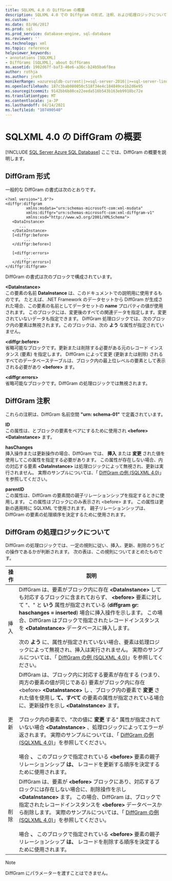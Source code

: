 ```yaml
---
title: SQLXML 4.0 の DiffGram の概要
description: SQLXML 4.0 での Diffgram の形式、注釈、および処理ロジックについて説明します。
ms.custom: ''
ms.date: 03/06/2017
ms.prod: sql
ms.prod_service: database-engine, sql-database
ms.reviewer: ''
ms.technology: xml
ms.topic: reference
helpviewer_keywords:
- annotations [SQLXML]
- DiffGrams [SQLXML], about DiffGrams
ms.assetid: 1902d67f-baf3-46e6-a36c-b24b5ba6f8ea
author: rothja
ms.author: jroth
monikerRange: =azuresqldb-current||>=sql-server-2016||>=sql-server-linux-2017||=azuresqldb-mi-current
ms.openlocfilehash: 187c3bab080050c518f34e4c184849ce1b2d6e95
ms.sourcegitcommit: 9142bb6b80ce22eeda516b543b163eb9918bc72e
ms.translationtype: MT
ms.contentlocale: ja-JP
ms.lasthandoff: 04/14/2021
ms.locfileid: "107490540"
---
```

# <a name="introduction-to-diffgrams-in-sqlxml-40"></a>SQLXML 4.0 の DiffGram の概要
[!INCLUDE [SQL Server Azure SQL Database](../../../includes/applies-to-version/sql-asdb.md)]
  ここでは、DiffGram の概要を説明します。  
  
## <a name="diffgram-format"></a>DiffGram 形式  
 一般的な DiffGram の書式は次のとおりです。  
  
```  
<?xml version="1.0"?>  
<diffgr:diffgram   
         xmlns:msdata="urn:schemas-microsoft-com:xml-msdata"  
         xmlns:diffgr="urn:schemas-microsoft-com:xml-diffgram-v1"  
         xmlns:xsd="http://www.w3.org/2001/XMLSchema">  
   <DataInstance>  
      ...  
   </DataInstance>  
   [<diffgr:before>  
        ...  
   </diffgr:before>]  
  
   [<diffgr:errors>  
        ...  
   </diffgr:errors>]  
</diffgr:diffgram>  
```  
  
 DiffGram の書式は次のブロックで構成されています。  
  
 **\<DataInstance>**  
 この要素の名前 **DataInstance** は、このドキュメントでの説明用に使用するものです。 たとえば、.NET Framework のデータセットから DiffGram が生成された場合、この要素の名前としてデータセットの **name** プロパティの値が使用されます。 このブロックには、変更後のすべての関連データを指定します。変更されていないデータも指定できます。 DiffGram 処理ロジックでは、次のブロック内の要素は無視されます。このブロックは、次の **よう** な属性が指定されていません。  
  
 **\<diffgr:before>**  
 省略可能なブロックです。更新または削除する必要がある元のレコード インスタンス (要素) を指定します。 DiffGram によって変更 (更新または削除) されるすべてのデータベーステーブルは、ブロック内の最上位レベルの要素として表示される必要があり **\<before>** ます。  
  
 **\<diffgr:errors>**  
 省略可能なブロックです。DiffGram の処理ロジックでは無視されます。  
  
## <a name="diffgram-annotations"></a>DiffGram 注釈  
 これらの注釈は、DiffGram 名前空間 **"urn: schema-01"** で定義されています。  
  
 **ID**  
 この属性は、とブロックの要素をペアにするために使用され **\<before>** **\<DataInstance>** ます。  
  
 **hasChanges**  
 挿入操作または更新操作の場合、DiffGram では、 **挿入** または **変更** された値を使用してこの属性を指定する必要があります。 この属性が存在しない場合、内の対応する要素 **\<DataInstance>** は処理ロジックによって無視され、更新は実行されません。 実際のサンプルについては、「 [DiffGram の例 &#40;SQLXML 4.0&#41;](../../../relational-databases/sqlxml-annotated-xsd-schemas-xpath-queries/diffgram/diffgram-examples-sqlxml-4-0.md)」を参照してください。  
  
 **parentID**  
 この属性は、DiffGram の要素間の親子リレーションシップを指定するときに使用します。 この属性はブロックにのみ表示され \<before> ます。 この属性は更新の適用時に SQLXML で使用されます。 親子リレーションシップは、DiffGram の要素の処理順序を決定するために使用されます。  
  
## <a name="understanding-the-diffgram-processing-logic"></a>DiffGram の処理ロジックについて  
 DiffGram の処理ロジックでは、一定の規則に従い、挿入、更新、削除のうちどの操作であるかが判断されます。 次の表は、この規則についてまとめたものです。  
  
|操作|説明|  
|---------------|-----------------|  
|挿入|DiffGram は、要素がブロック内に存在 **\<DataInstance>** しても対応するブロックに含まれておらず、 **\<before>** 要素に対して "、" と **いう** 属性が指定されている (**diffgram gr: haschanges = inserted**) 場合に挿入操作を示します。 この場合、DiffGram はブロックで指定されたレコードインスタンスを **\<DataInstance>** データベースに挿入します。<br /><br /> 次の **よう** に、属性が指定されていない場合、要素は処理ロジックによって無視され、挿入は実行されません。 実際のサンプルについては、「 [DiffGram の例 &#40;SQLXML 4.0&#41;](../../../relational-databases/sqlxml-annotated-xsd-schemas-xpath-queries/diffgram/diffgram-examples-sqlxml-4-0.md)」を参照してください。|  
|更新|DiffGram は、ブロック内に対応する要素が存在する (つまり、両方の要素の値が同じである) 要素がブロック内に存在 \<before> **\<DataInstance>** し 、ブロック内の要素で **変更** された値を使用し **て、すべて** の要素の属性が指定されている場合に、更新操作を示し **\<DataInstance>** ます。<br /><br /> ブロック内の要素で、"次の値に **変更** する" 属性が指定されていない場合 **\<DataInstance>** 、処理ロジックによってエラーが返されます。 実際のサンプルについては、「 [DiffGram の例 &#40;SQLXML 4.0&#41;](../../../relational-databases/sqlxml-annotated-xsd-schemas-xpath-queries/diffgram/diffgram-examples-sqlxml-4-0.md)」を参照してください。<br /><br /> 場合 **、** このブロックで指定されている **\<before>** 要素の親子リレーションシップ **は、** レコードを更新する順序を決定するために使用されます。|  
|削除|DiffGram は、要素が **\<before>** ブロックにあり、対応するブロックには存在しない場合に、削除操作を示し **\<DataInstance>** ます。 この場合、DiffGram は、ブロックで指定されたレコードインスタンスを **\<before>** データベースから削除します。 実際のサンプルについては、「 [DiffGram の例 &#40;SQLXML 4.0&#41;](../../../relational-databases/sqlxml-annotated-xsd-schemas-xpath-queries/diffgram/diffgram-examples-sqlxml-4-0.md)」を参照してください。<br /><br /> 場合 **、** このブロックで指定されている **\<before>** 要素の親子リレーションシップ **は、** レコードを削除する順序を決定するために使用されます。|  
  
> [!NOTE]  
>  DiffGram にパラメーターを渡すことはできません。  
  
  
